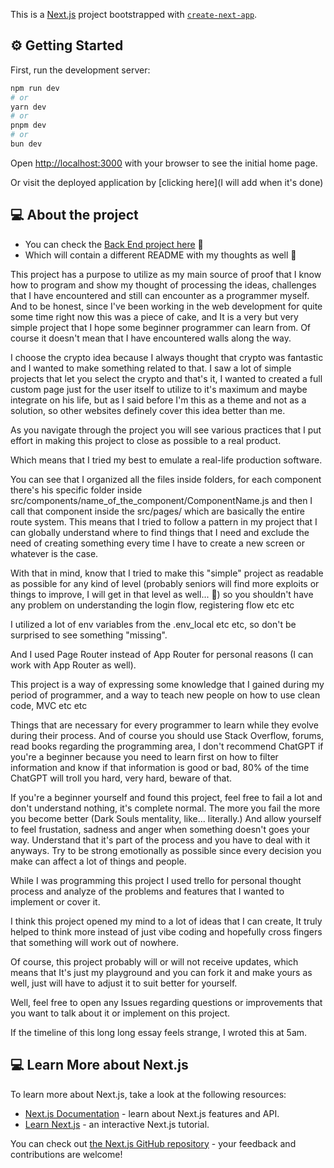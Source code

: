 This is a [Next.js](https://nextjs.org) project bootstrapped with [`create-next-app`](https://nextjs.org/docs/pages/api-reference/create-next-app).

## ⚙️ Getting Started

First, run the development server:

```bash
npm run dev
# or
yarn dev
# or
pnpm dev
# or
bun dev
```

Open [http://localhost:3000](http://localhost:3000) with your browser to see the initial home page.

Or visit the deployed application by [clicking here](I will add when it's done)


## 💻 About the project

- You can check the [Back End project here](https://github.com/Breno-MT/Crypto_Wallet_BackEnd) 🐍
- Which will contain a different README with my thoughts as well 🙂


This project has a purpose to utilize as my main source of proof that I know how to program and show my thought of processing the ideas, challenges that I have encountered and still can encounter as a programmer myself. And to be honest, since I've been working in the web development for quite some time right now this was a piece of cake, and It is a very but very simple project that I hope some beginner programmer can learn from. Of course it doesn't mean that I have encountered walls along the way.

I choose the crypto idea because I always thought that crypto was fantastic and I wanted to make something related to that. I saw a lot of simple projects that let you select the crypto and that's it, I wanted to created a full custom page just for the user itself to utilize to it's maximum and maybe integrate on his life, but as I said before I'm this as a theme and not as a solution, so other websites definely cover this idea better than me.

As you navigate through the project you will see various practices that I put effort in making this project to close as possible to a real product.

Which means that I tried my best to emulate a real-life production software.

You can see that I organized all the files inside folders, for each component there's his specific folder inside src/components/name_of_the_component/ComponentName.js and then I call that component inside the src/pages/ which are basically the entire route system.
This means that I tried to follow a pattern in my project that I can globally understand where to find things that I need and exclude the need of creating something every time I have to create a new screen or whatever is the case.

With that in mind, know that I tried to make this "simple" project as readable as possible for any kind of level (probably seniors will find more exploits or things to improve, I will get in that level as well... 🥲) so you shouldn't have any problem on understanding the login flow, registering flow etc etc

I utilized a lot of env variables from the .env_local etc etc, so don't be surprised to see something "missing".

And I used Page Router instead of App Router for personal reasons (I can work with App Router as well).

This project is a way of expressing some knowledge that I gained during my period of programmer, and a way to teach new people on how to use clean code, MVC etc etc

Things that are necessary for every programmer to learn while they evolve during their process. And of course you should use Stack Overflow, forums, read books regarding the programming area, I don't recommend ChatGPT if you're a beginner because you need to learn first on how to filter information and know if that information is good or bad, 80% of the time ChatGPT will troll you hard, very hard, beware of that.

If you're a beginner yourself and found this project, feel free to fail a lot and don't understand nothing, it's complete normal. The more you fail the more you become better (Dark Souls mentality, like... literally.)
And allow yourself to feel frustation, sadness and anger when something doesn't goes your way. Understand that it's part of the process and you have to deal with it anyways. Try to be strong emotionally as possible since every decision you make can affect a lot of things and people.

While I was programming this project I used trello for personal thought process and analyze of the problems and features that I wanted to implement or cover it.

I think this project opened my mind to a lot of ideas that I can create, It truly helped to think more instead of just vibe coding and hopefully cross fingers that something will work out of nowhere.


Of course, this project probably will or will not receive updates, which means that It's just my playground and you can fork it and make yours as well, just will have to adjust it to suit better for yourself.

Well, feel free to open any Issues regarding questions or improvements that you want to talk about it or implement on this project.

If the timeline of this long long essay feels strange, I wroted this at 5am.

## 💻 Learn More about Next.js

To learn more about Next.js, take a look at the following resources:

- [Next.js Documentation](https://nextjs.org/docs) - learn about Next.js features and API.
- [Learn Next.js](https://nextjs.org/learn-pages-router) - an interactive Next.js tutorial.

You can check out [the Next.js GitHub repository](https://github.com/vercel/next.js) - your feedback and contributions are welcome!
